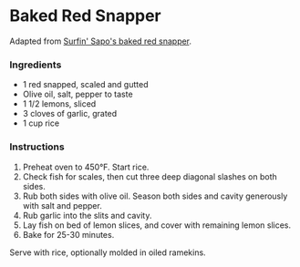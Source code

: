 # Baked Red Snapper

Adapted from [Surfin' Sapo's baked red snapper](https://www.youtube.com/watch?v=NTZTGWA1iLQ).

### Ingredients

- 1 red snapped, scaled and gutted
- Olive oil, salt, pepper to taste
- 1 1/2 lemons, sliced
- 3 cloves of garlic, grated
- 1 cup rice

### Instructions

1. Preheat oven to 450&deg;F. Start rice.
2. Check fish for scales, then cut three deep diagonal slashes on both sides.
3. Rub both sides with olive oil. Season both sides and cavity generously with salt and pepper.
4. Rub garlic into the slits and cavity.
5. Lay fish on bed of lemon slices, and cover with remaining lemon slices.
6. Bake for 25-30 minutes.

Serve with rice, optionally molded in oiled ramekins.
